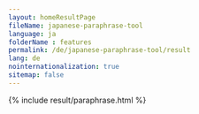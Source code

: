 ```yaml
---
layout: homeResultPage
fileName: japanese-paraphrase-tool
language: ja
folderName : features
permalink: /de/japanese-paraphrase-tool/result
lang: de
nointernationalization: true
sitemap: false
---
```

{% include result/paraphrase.html %}

<script src="/js/result/paraprashing.js" data-foldername="{{page.folderName}}" data-lang="{{page.lang}}"></script>